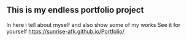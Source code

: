 ## This is my endless portfolio project
In here i tell about myself and also show some of my works
See it for yourself https://sunrise-afk.github.io/Portfolio/
